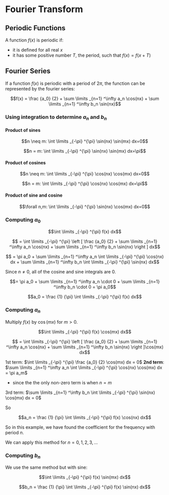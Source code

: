 # Fourier Transform

## Periodic Functions

A function $f(x)$ is periodic if:
- it is defined for all real $x$
- it has some positive number $T$, the period, such that $f(x) = f(x+T)$

## Fourier Series

If a function $f(x)$ is periodic with a period of $2\pi$, the function can be represented by the fourier series:

$$f(x) = \frac {a_0} {2} + \sum \limits _{n=1} ^\infty a_n \cos(nx) + \sum \limits _{n=1} ^\infty b_n \sin(nx)$$

### Using integration to determine $a_n$ and $b_n$ 

#### Product of sines

$$n \neq m: \int \limits _{-\pi} ^{\pi} \sin(nx) \sin(mx) dx=0$$

$$n = m: \int \limits _{-\pi} ^{\pi} \sin(nx) \sin(mx) dx=\pi$$

#### Product of cosines

$$n \neq m: \int \limits _{-\pi} ^{\pi} \cos(nx) \cos(mx) dx=0$$

$$n = m: \int \limits _{-\pi} ^{\pi} \cos(nx) \cos(mx) dx=\pi$$

#### Product of sine and cosine

$$\forall n,m: \int \limits _{-\pi} ^{\pi} \sin(nx) \cos(mx) dx=0$$

### Computing $a_0$

$$\int \limits _{-\pi} ^{\pi} f(x) dx$$

$$ = \int \limits _{-\pi} ^{\pi} \left [ \frac {a_0} {2} + \sum \limits _{n=1} ^\infty a_n \cos(nx) + \sum \limits _{n=1} ^\infty b_n \sin(nx) \right ] dx$$

$$ = \pi a_0 + \sum \limits _{n=1} ^\infty a_n \int \limits _{-\pi} ^{\pi} \cos(nx) dx + \sum \limits _{n=1} ^\infty b_n \int \limits _{-\pi} ^{\pi} \sin(nx) dx$$

Since $n \neq 0$, all of the cosine and sine integrals are 0.

$$= \pi a_0 + \sum \limits _{n=1} ^\infty a_n \cdot 0 + \sum \limits _{n=1} ^\infty b_n \cdot 0 = \pi a_0$$

$$a_0 = \frac {1} {\pi} \int \limits _{-\pi} ^{\pi} f(x) dx$$

### Computing $a_n$

Multiply $f(x)$ by $\cos(mx)$ for $m > 0$.

$$\int \limits _{-\pi} ^{\pi} f(x) \cos(mx) dx$$

$$ = \int \limits _{-\pi} ^{\pi} \left [ \frac {a_0} {2} + \sum \limits _{n=1} ^\infty a_n \cos(nx) + \sum \limits _{n=1} ^\infty b_n \sin(nx) \right ]\cos(mx) dx$$

1st term: $\int \limits _{-\pi} ^{\pi} \frac {a_0} {2} \cos(mx) dx = 0$
**2nd term**: $\sum \limits _{n=1} ^\infty a_n \int \limits _{-\pi} ^{\pi} \cos(nx) \cos(mx) dx = \pi a_m$
- since the the only non-zero term is when $n=m$

3rd term: $\sum \limits _{n=1} ^\infty b_n \int \limits _{-\pi} ^{\pi} \sin(nx) \cos(mx) dx = 0$

So

$$a_n = \frac {1} {\pi} \int \limits _{-\pi} ^{\pi} f(x) \cos(nx) dx$$

So in this example, we have found the coefficient for the frequency with period $n$.

We can apply this method for $n=0,1,2,3,...$

### Computing $b_n$

We use the same method but with sine:

$$\int \limits _{-\pi} ^{\pi} f(x) \sin(mx) dx$$

$$b_n = \frac {1} {\pi} \int \limits _{-\pi} ^{\pi} f(x) \sin(nx) dx$$

